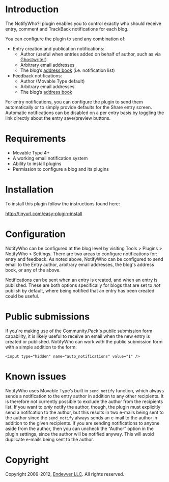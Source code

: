 # Introduction

The NotifyWho?! plugin enables you to control exactly who should receive
entry, comment and TrackBack notifications for each blog.

You can configure the plugin to send any combination of:

   * Entry creation and publication notifications:
       * Author (useful when entries added on behalf of author, such as via [Ghostwriter](https://plugins.movabletype.org/ghostwriter/))
       * Arbitrary email addresses
       * The blog’s [address book](https://movabletype.org/documentation/appendices/config-directives/enableaddressbook.html) (i.e. notification list)
   * Feedback notifications:
       * Author (Movable Type default)
       * Arbitrary email addresses
       * The blog’s [address book](https://movabletype.org/documentation/appendices/config-directives/enableaddressbook.html)

For entry notifications, you can configure the plugin to send them
automatically or to simply provide defaults for the Share entry screen.
Automatic notifications can be disabled on a per entry basis by toggling the
link directly about the entry save/preview buttons.

# Requirements

* Movable Type 4+
* A working email notification system
* Ability to install plugins
* Permission to configure a blog and its plugins

# Installation

To install this plugin follow the instructions found here:

http://tinyurl.com/easy-plugin-install

# Configuration

NotifyWho can be configured at the blog level by visiting Tools > Plugins > NotifyWho > Settings. There are two areas to configure notifications for: entry and feedback. As noted above, NotifyWho can be configured to send email to the Entry author, arbitrary email addresses, the blog's address book, or any of the above.

Notifications can be sent when an entry is created, and when an entry is published. These are both options specifically for blogs that are set to *not* publish by default, where being notified that an entry has been created could be useful.

# Public submissions

If you're making use of the Community.Pack's public submission form capability, it is likely useful to receive an email when the new entry is created or published. NotifyWho can work with the public submission form with a simple addition to the form:

    <input type="hidden" name="auto_notifications" value="1" />

# Known issues

NotifyWho uses Movable Type’s built in `send_notify` function, which always sends a notification to the entry author in addition to any other recipients. It is therefore not currently possible to exclude the author from the recipients list. If you want to *only* notify the author, though, the plugin must explicitly send a notifcation to the author, but this results in two e-mails being sent to the author since the `send_notify` always sends an e-mail to the author in addition to the given recipients. If you are sending notifications to anyone aside from the author, then you can uncheck the “Author” option in the plugin settings, since the author will be notified anyway. This will avoid duplicate e-mails being sent to the author.

# Copyright

Copyright 2009-2012, [Endevver LLC](http://endevver.com). All rights reserved.

